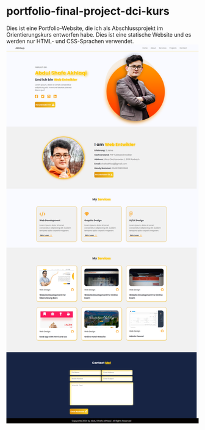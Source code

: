 # portfolio-final-project-dci-kurs
Dies ist eine Portfolio-Website, die ich als Abschlussprojekt im Orientierungskurs entworfen habe. Dies ist eine statische Website und es werden nur HTML- und CSS-Sprachen verwendet.
![alt text](https://github.com/Akhlaqi-Abdulshafe/portfolio-final-project-dci-kurs/blob/main/final-project-portfolio/imges/fullpage.png)
